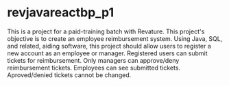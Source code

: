 # revjavareactbp_p1
This is a project for a paid-training batch with Revature.
This project's objective is to create an employee reimbursement system.  Using Java, SQL, and related, aiding software, this project should allow users to 
register a new account as an employee or manager.  Registered users can submit tickets for reimbursement.
Only managers can approve/deny reimbursement tickets.
Employees can see submitted tickets.
Aproved/denied tickets cannot be changed.
